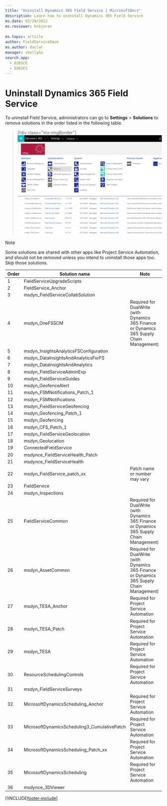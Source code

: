 ```yaml
---
title: "Uninstall Dynamics 365 Field Service | MicrosoftDocs"
description: Learn how to uninstall Dynamics 365 Field Service 
ms.date: 03/29/2022
ms.reviewer: krbjoran

ms.topic: article
author: FieldServiceDave
ms.author: daclar
manager: shellyha
search.app: 
  - D365CE
  - D365FS
---
```

# Uninstall Dynamics 365 Field Service

To uninstall Field Service, administrators can go to **Settings** > **Solutions** to remove solutions in the order listed in the following table.


> [!div class="mx-imgBorder"]
> ![Screenshot of Dynamics 365 admin settings, with attention to Solutions.](./media/admin-settings-solutions.png)

>[!Note]
> Some solutions are shared with other apps like Project Service Automation, and should not be removed unless you intend to uninstall those apps too. Skip those solutions.

| Order | Solution name                         | Note                                                      |
|-------|---------------------------------------|-----------------------------------------------------------|
| 1     | FieldServiceUpgradeScripts            |                                                           |
| 2     | FieldService_Anchor                   |                                                           |
| 3     | msdyn_FieldServiceCollabSolution      |                                                           |
| 4     | msdyn_OneFSSCM                        | Required for DualWrite (with Dynamics 365 Finance or Dynamics 365 Supply Chain Management)  |
| 5     | msdyn_InsightsAnalyticsFSConfiguration|                                                           |
| 6     | msdyn_DataInsightsAndAnalyticsForFS  |                                                           |
| 7     | msdyn_DataInsightsAndAnalytics       |                                                           |
| 8     | msdyn_FieldServiceAdminExp           |                                                           |
| 9     | msdyn_FieldServiceGuides             |                                                           |
| 10    | msdyn_GeofenceAlert                  |                                                           |
| 11    | msdyn_FSMNotifications_Patch_1       |                                                           |
| 12    | msdyn_FSMNotifications               |                                                           |
| 13    | msdyn_FieldServiceGeofencing         |                                                           |
| 14    | msdyn_Geofencing_Patch_1             |                                                           |
| 15    | msdyn_Geofencing                     |                                                           |
| 16    | msdyn_CFS_Patch_1                    |                                                           |
| 17    | msdyn_FieldServiceGeolocation        |                                                           |
| 18    | msdyn_Geolocation                    |                                                           |
| 19    | ConnectedFieldService                |                                                           |
| 20    | msdynce_FieldServiceHealth_Patch     |                                                           |
| 21    | msdynce_FieldServiceHealth           |                                                           |
| 22    | msdyn_FieldService_patch_xx          | Patch name or number may vary                             |
| 23    | FieldService                         |                                                           |
| 24    | msdyn_Inspections                    |                                                           |
| 25    | FieldServiceCommon                   | Required for DualWrite (with Dynamics 365 Finance or Dynamics 365 Supply Chain Management)  |
| 26    | msdyn_AssetCommon                    | Required for DualWrite (with Dynamics 365 Finance or Dynamics 365 Supply Chain Management)              |
| 27    | msdyn_TESA_Anchor                    | Required for Project Service Automation       |
| 28    | msdyn_TESA_Patch                     | Required for Project Service Automation       |
| 29    | msdyn_TESA                           | Required for Project Service Automation       |
| 30    | ResourceSchedulingControls           | Required for Project Service Automation                   |
| 31    | msdyn_FieldServiceSurveys            |                                                           |
| 32    | MicrosoftDynamicsScheduling_Anchor   | Required for Project Service Automation                   |
| 33    |	MicrosoftDynamicsScheduling3_CumulativePatch | Required for Project Service Automation           |
| 34    | MicrosoftDynamicsScheduling_Patch_xx | Required for Project Service Automation                   |
| 35    | MicrosoftDynamicsScheduling          | Required for Project Service Automation                   |
| 36    | msdynce_3DViewer                     |                                                           |


[!INCLUDE[footer-include](../includes/footer-banner.md)]
